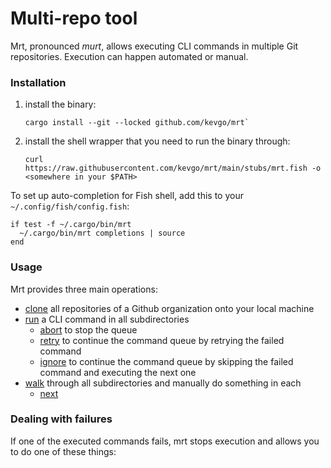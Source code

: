 # Multi-repo tool

Mrt, pronounced _murt_, allows executing CLI commands in multiple Git
repositories. Execution can happen automated or manual.

### Installation

1. install the binary:

   ```
   cargo install --git --locked github.com/kevgo/mrt`
   ```

2. install the shell wrapper that you need to run the binary through:

   ```
   curl https://raw.githubusercontent.com/kevgo/mrt/main/stubs/mrt.fish -o <somewhere in your $PATH>
   ```

To set up auto-completion for Fish shell, add this to your
`~/.config/fish/config.fish`:

```
if test -f ~/.cargo/bin/mrt
  ~/.cargo/bin/mrt completions | source
end
```

### Usage

Mrt provides three main operations:

- [clone](documentation/clone.md) all repositories of a Github organization onto
  your local machine
- [run](documentation/run.md) a CLI command in all subdirectories
  - [abort](documentation/abort.md) to stop the queue
  - [retry](documentation/retry.md) to continue the command queue by retrying
    the failed command
  - [ignore](documentation/ignore.md) to continue the command queue by skipping
    the failed command and executing the next one
- [walk](documentation/walk.md) through all subdirectories and manually do
  something in each
  - [next](documentation/next.md)

### Dealing with failures

If one of the executed commands fails, mrt stops execution and allows you to do
one of these things:

```

```
